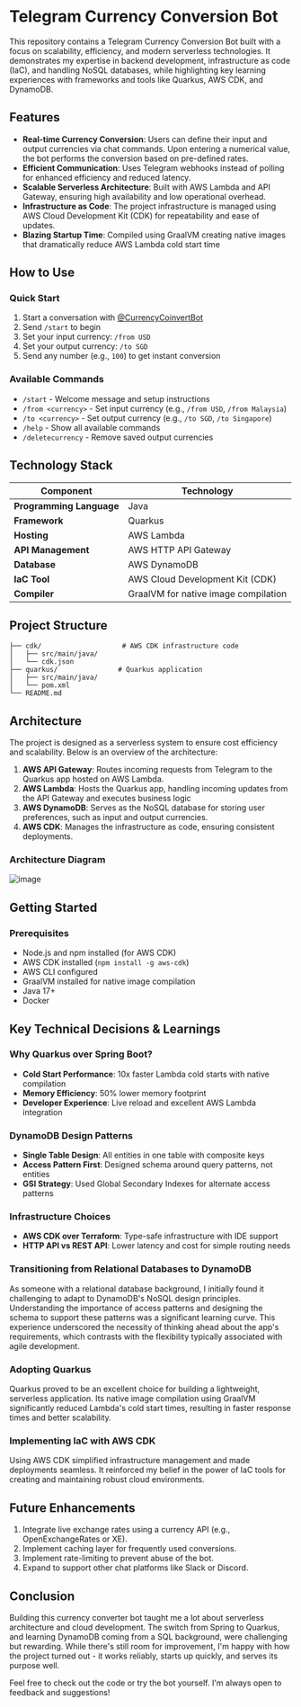 # Telegram Currency Conversion Bot

This repository contains a Telegram Currency Conversion Bot built with a focus on scalability, efficiency, and modern serverless technologies. It demonstrates my expertise in backend development, infrastructure as code (IaC), and handling NoSQL databases, while highlighting key learning experiences with frameworks and tools like Quarkus, AWS CDK, and DynamoDB.

## Features

- **Real-time Currency Conversion**: Users can define their input and output currencies via chat commands. Upon entering a numerical value, the bot performs the conversion based on pre-defined rates.
- **Efficient Communication**: Uses Telegram webhooks instead of polling for enhanced efficiency and reduced latency.
- **Scalable Serverless Architecture**: Built with AWS Lambda and API Gateway, ensuring high availability and low operational overhead.
- **Infrastructure as Code**: The project infrastructure is managed using AWS Cloud Development Kit (CDK) for repeatability and ease of updates.
- **Blazing Startup Time**: Compiled using GraalVM creating native images that dramatically reduce AWS Lambda cold start time

## How to Use

### Quick Start
1. Start a conversation with [@CurrencyCoinvertBot](https://t.me/CurrencyCoinvertBot)
2. Send `/start` to begin
3. Set your input currency: `/from USD`
4. Set your output currency: `/to SGD`
5. Send any number (e.g., `100`) to get instant conversion

### Available Commands
- `/start` - Welcome message and setup instructions
- `/from <currency>` - Set input currency (e.g., `/from USD`, `/from Malaysia`)
- `/to <currency>` - Set output currency (e.g., `/to SGD`, `/to Singapore`)
- `/help` - Show all available commands
- `/deletecurrency` - Remove saved output currencies

## Technology Stack

| Component                 | Technology                              |
|---------------------------|-----------------------------------------|
| **Programming Language**  | Java                                   |
| **Framework**             | Quarkus                                |
| **Hosting**               | AWS Lambda                             |
| **API Management**        | AWS HTTP API Gateway                   |
| **Database**              | AWS DynamoDB                           |
| **IaC Tool**              | AWS Cloud Development Kit (CDK)        |
| **Compiler**              | GraalVM for native image compilation   |

## Project Structure

```
├── cdk/                    # AWS CDK infrastructure code
│   ├── src/main/java/
│   └── cdk.json
├── quarkus/               # Quarkus application
│   ├── src/main/java/
│   └── pom.xml
└── README.md
```

## Architecture

The project is designed as a serverless system to ensure cost efficiency and scalability. Below is an overview of the architecture:

1. **AWS API Gateway**: Routes incoming requests from Telegram to the Quarkus app hosted on AWS Lambda.
2. **AWS Lambda**: Hosts the Quarkus app, handling incoming updates from the API Gateway and executes business logic
4. **AWS DynamoDB**: Serves as the NoSQL database for storing user preferences, such as input and output currencies.
5. **AWS CDK**: Manages the infrastructure as code, ensuring consistent deployments.

### Architecture Diagram

![image](https://github.com/user-attachments/assets/2480c16b-a756-4a4c-9453-2686d7e036f4)

## Getting Started

### Prerequisites

- Node.js and npm installed (for AWS CDK)
- AWS CDK installed (`npm install -g aws-cdk`)
- AWS CLI configured
- GraalVM installed for native image compilation
- Java 17+
- Docker


## Key Technical Decisions & Learnings

### Why Quarkus over Spring Boot?
- **Cold Start Performance**: 10x faster Lambda cold starts with native compilation
- **Memory Efficiency**: 50% lower memory footprint
- **Developer Experience**: Live reload and excellent AWS Lambda integration

### DynamoDB Design Patterns
- **Single Table Design**: All entities in one table with composite keys
- **Access Pattern First**: Designed schema around query patterns, not entities
- **GSI Strategy**: Used Global Secondary Indexes for alternate access patterns

### Infrastructure Choices
- **AWS CDK over Terraform**: Type-safe infrastructure with IDE support
- **HTTP API vs REST API**: Lower latency and cost for simple routing needs

### Transitioning from Relational Databases to DynamoDB
As someone with a relational database background, I initially found it challenging to adapt to DynamoDB's NoSQL design principles. Understanding the importance of access patterns and designing the schema to support these patterns was a significant learning curve. This experience underscored the necessity of thinking ahead about the app's requirements, which contrasts with the flexibility typically associated with agile development.

### Adopting Quarkus
Quarkus proved to be an excellent choice for building a lightweight, serverless application. Its native image compilation using GraalVM significantly reduced Lambda's cold start times, resulting in faster response times and better scalability.

### Implementing IaC with AWS CDK
Using AWS CDK simplified infrastructure management and made deployments seamless. It reinforced my belief in the power of IaC tools for creating and maintaining robust cloud environments.

## Future Enhancements
1. Integrate live exchange rates using a currency API (e.g., OpenExchangeRates or XE).
2. Implement caching layer for frequently used conversions.
3. Implement rate-limiting to prevent abuse of the bot.
4.  Expand to support other chat platforms like Slack or Discord.

## Conclusion
Building this currency converter bot taught me a lot about serverless architecture and cloud development. The switch from Spring to Quarkus, and learning DynamoDB coming from a SQL background, were challenging but rewarding. While there's still room for improvement, I'm happy with how the project turned out - it works reliably, starts up quickly, and serves its purpose well.

Feel free to check out the code or try the bot yourself. I'm always open to feedback and suggestions!
